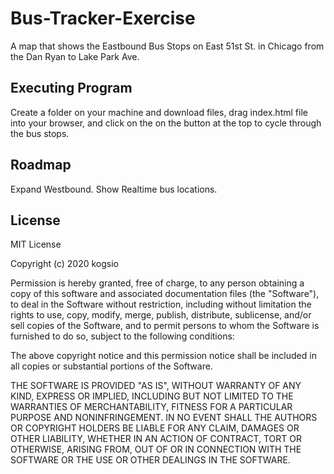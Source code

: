 # Bus-Tracker-Exercise
A map that shows the Eastbound Bus Stops on East 51st St. in Chicago from the Dan Ryan to Lake Park Ave.

## Executing Program
Create a folder on your machine and download files, drag index.html file into your browser, and click on the on the button at the top to cycle through the bus stops.

## Roadmap
Expand Westbound. Show Realtime bus locations.

## License
MIT License

Copyright (c) 2020 kogsio

Permission is hereby granted, free of charge, to any person obtaining a copy of this software and associated documentation files (the "Software"), to deal in the Software without restriction, including without limitation the rights to use, copy, modify, merge, publish, distribute, sublicense, and/or sell copies of the Software, and to permit persons to whom the Software is furnished to do so, subject to the following conditions:

The above copyright notice and this permission notice shall be included in all copies or substantial portions of the Software.

THE SOFTWARE IS PROVIDED "AS IS", WITHOUT WARRANTY OF ANY KIND, EXPRESS OR IMPLIED, INCLUDING BUT NOT LIMITED TO THE WARRANTIES OF MERCHANTABILITY, FITNESS FOR A PARTICULAR PURPOSE AND NONINFRINGEMENT. IN NO EVENT SHALL THE AUTHORS OR COPYRIGHT HOLDERS BE LIABLE FOR ANY CLAIM, DAMAGES OR OTHER LIABILITY, WHETHER IN AN ACTION OF CONTRACT, TORT OR OTHERWISE, ARISING FROM, OUT OF OR IN CONNECTION WITH THE SOFTWARE OR THE USE OR OTHER DEALINGS IN THE SOFTWARE.
